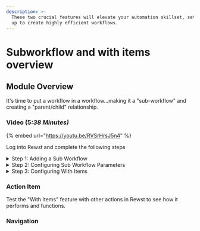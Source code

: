 ```yaml
---
description: >-
  These two crucial features will elevate your automation skillset, setting you
  up to create highly efficient workflows.
---
```


# Subworkflow and with items overview

## Module Overview

It's time to put a workflow in a workflow...making it a "sub-workflow" and creating a "parent/child" relationship.

### Video (&#x35;_:38 Minutes)_

{% embed url="https://youtu.be/RVSrHrsJ5n4" %}

Log into Rewst and complete the following steps

<details>

<summary>Step 1: Adding a Sub Workflow</summary>

1. **Search** Add or Remove User in the Search Actions search bar.
2. **Add** the Add or Remove User workflow into the current workflow.
3. **Select** the sub workflow.
4. **Rename** the workflow "update\_groups".

</details>

<details>

<summary>Step 2:  Configuring Sub Workflow Parameters</summary>

1. **Select** the Jinja Editor for the action field.
   * **Enter** \{{ `CTX.action }}`
   * **Close** the Jinja Editor
2. **Select** the Jinja Editor for the user\_id field.
   * **Enter** `{{ CTX.user_id }}`
   * **Close** the Jinja Editor
3. **Select** the Jinja Editor for the group\_id field
   * **Enter** `{{ item() }}`
   * **Close** the Jinja Editor

</details>

<details>

<summary>Step 3: Configuring WIth Items</summary>

1. **Select** the Advanced tab
2. **Select** the Jinja Live Editor for the With Items field
   1. **Enter** `{{ CTX.group_ids }}`
   2. **Close** the Jinja Editor
3. **Publish** the workflow

</details>

### Action Item

Test the "With Items" feature with other actions in Rewst to see how it performs and functions.

### Navigation
